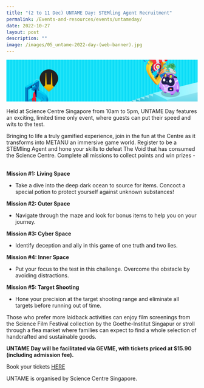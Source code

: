 ```yaml
---
title: "(2 to 11 Dec) UNTAME Day: STEMling Agent Recruitment"
permalink: /Events-and-resources/events/untameday/
date: 2022-10-27
layout: post
description: ""
image: /images/05_untame-2022-day-(web-banner).jpg
---
```


![](/images/05_untame-2022-day-(web-banner).jpg)

Held at Science Centre Singapore from 10am to 5pm, UNTAME Day features an exciting, limited time only event, where guests can put their speed and wits to the test.

Bringing to life a truly gamified experience, join in the fun at the Centre as it transforms into METANU an immersive game world. Register to be a STEMling Agent and hone your skills to defeat The Void that has consumed the Science Centre. Complete all missions to collect points and win prizes -  

**Mission #1: Living Space**

*   Take a dive into the deep dark ocean to source for items. Concoct a special potion to protect yourself against unknown substances!

**Mission #2: Outer Space**

  

*   Navigate through the maze and look for bonus items to help you on your journey.

**Mission #3: Cyber Space**

*   Identify deception and ally in this game of one truth and two lies.

**Mission #4: Inner Space**

*   Put your focus to the test in this challenge. Overcome the obstacle by avoiding distractions.

**Mission #5: Target Shooting**

*   Hone your precision at the target shooting range and eliminate all targets before running out of time.

Those who prefer more laidback activities can enjoy film screenings from the Science Film Festival collection by the Goethe-Institut Singapur or stroll through a flea market where families can expect to find a whole selection of handcrafted and sustainable goods.

**UNTAME Day will be facilitated via GEVME, with tickets priced at $15.90 (including admission fee).**

Book your tickets [HERE](https://www.gevme.com/untame-2022?_ga=2.102235783.789022292.1666851596-647106083.1664527797&_gac=1.150999371.1666851596.Cj0KCQjwteOaBhDuARIsADBqRegRdR8gTix7w0sSC8_z0AotS_Nw9MeBbkAjNpyiG5sukJ0WJGEdaOcaAqcNEALw_wcB)

UNTAME is organised by Science Centre Singapore. 